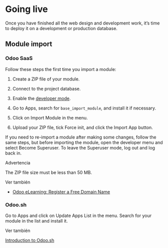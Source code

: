 # Going live

Once you have finished all the web design and development work, it’s time to
deploy it on a development or production database.

## Module import

### Odoo SaaS

Follow these steps the first time you import a module:

  1. Create a ZIP file of your module.

  2. Connect to the project database.

  3. Enable the [developer mode](../../../applications/general/developer_mode.html#developer-mode).

  4. Go to Apps, search for `base_import_module`, and install it if necessary.

  5. Click on Import Module in the menu.

  6. Upload your ZIP file, tick Force init, and click the Import App button.

If you need to re-import a module after making some changes, follow the same
steps, but before importing the module, open the developer menu and select
Become Superuser. To leave the Superuser mode, log out and log back in.

Advertencia

The ZIP file size must be less than 50 MB.

Ver también

  * [Odoo eLearning: Register a Free Domain Name](https://www.odoo.com/slides/slide/register-a-free-domain-name-1663)

### Odoo.sh

Go to Apps and click on Update Apps List in the menu. Search for your module
in the list and install it.

Ver también

[Introduction to
Odoo.sh](../../../administration/odoo_sh/overview/introduction.html)

